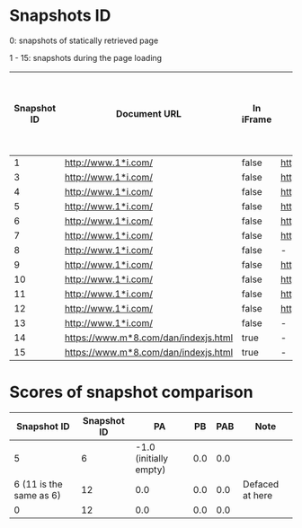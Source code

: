 # Snapshots ID

0: snapshots of statically retrieved page

1 - 15: snapshots during the page loading

| Snapshot ID | Document URL | In iFrame | JavaScript URL | API Call / Event | Timestamp | 0: before API call, 1: after API call |
| ----------- | ------------ | --------- | -------------- | ---------------- | --------- | ------------------------------------- |
| 1 | http://www.1*i.com/ | false | http://www.1*i.com/jquery.20.min.js | writeln | 1661371431297 | 0 |
| 3 | http://www.1*i.com/ | false | http://www.1*i.com/jquery.20.min.js | writeln | 1661371431297 | 1 |
| 4 | http://www.1*i.com/ | false | https://www.m*8.com/ff/pp.js | write | 1661371433106 | 0 |
| 5 | http://www.1*i.com/ | false | https://www.m*8.com/ff/pp.js | write | 1661371433106 | 1 |
| 6 | http://www.1*i.com/ | false | http://www.1*i.com/jquery.la.min.js | insertBefore | 1661371434715 | 0 |
| 7 | http://www.1*i.com/ | false | http://www.1*i.com/jquery.la.min.js | insertBefore | 1661371434715 | 1 |
| 8 | http://www.1*i.com/ | false | - | Doc_DOMContentLoaded | 1661371435103 | 1 |
| 9 | http://www.1*i.com/ | false | https://www.m*8.com/ff/pp.js | appendChild | 1661371435108 | 0 |
| 10 | http://www.1*i.com/ | false | https://www.m*8.com/ff/pp.js | appendChild | 1661371435108 | 1 |
| 11 | http://www.1*i.com/ | false | https://www.m*8.com/ff/pp.js | insertBefore | 1661371435413 | 0 |
| 12 | http://www.1*i.com/ | false | https://www.m*8.com/ff/pp.js | insertBefore | 1661371435413 | 1 |
| 13 | http://www.1*i.com/ | false | - | Win_DOMContentLoaded | 1661371435719 | 1 |
| 14 | https://www.m*8.com/dan/indexjs.html | true | - | Doc_DOMContentLoaded | 1661371436071 | 1 |
| 15 | https://www.m*8.com/dan/indexjs.html | true | - | Win_DOMContentLoaded | 1661371436074 | 1 |

# Scores of snapshot comparison

| Snapshot ID | Snapshot ID |  PA  | PB  | PAB | Note |
| ----------- | ----------- | ---- | --- | --- | ---- |
| 5           | 6           | -1.0 (initially empty) | 0.0 | 0.0 | |
| 6 (11 is the same as 6) | 12          |  0.0 | 0.0 | 0.0 | Defaced at here |
| 0           | 12          |  0.0 | 0.0 | 0.0 | |
